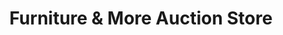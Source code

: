 ---
title: "Furniture & More Auction Store"
url: /maxwell/furniture-and-more-auction-store/
shop: furniture
---